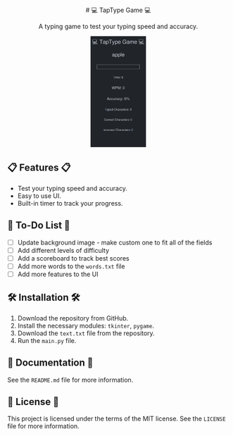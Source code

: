 <div align="center"> # 💻 TapType Game 💻 </div>
<div align="center">
  <p> A typing game to test your typing speed and accuracy. </p>
  <img width="25%" height="25%" src="screenshots/1.png">
</div>

## 📋 Features 📋
* Test your typing speed and accuracy.
* Easy to use UI.
* Built-in timer to track your progress.

## 📌 To-Do List 📌
- [ ] Update background image - make custom one to fit all of the fields
- [ ] Add different levels of difficulty
- [ ] Add a scoreboard to track best scores
- [ ] Add more words to the `words.txt` file
- [ ] Add more features to the UI

## 🛠 Installation 🛠
1. Download the repository from GitHub.
2. Install the necessary modules: `tkinter`, `pygame`.
3. Download the `text.txt` file from the repository.
4. Run the `main.py` file.

## 📖 Documentation 📖
See the `README.md` file for more information.

## 📃 License 📃
This project is licensed under the terms of the MIT license. See the `LICENSE` file for more information.

